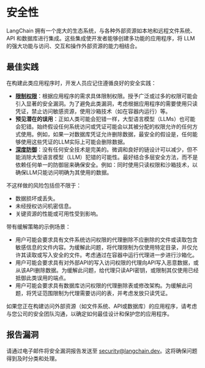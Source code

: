 # 安全性

LangChain 拥有一个庞大的生态系统，与各种外部资源如本地和远程文件系统、API 和数据库进行集成。这些集成使开发者能够创建多功能的应用程序，将 LLM 的强大功能与访问、交互和操作外部资源的能力相结合。

## 最佳实践

在构建此类应用程序时，开发人员应记住遵循良好的安全实践：

* [**限制权限**](https://en.wikipedia.org/wiki/Principle_of_least_privilege)：根据应用程序的需求具体限制权限。授予广泛或过多的权限可能会引入显著的安全漏洞。为了避免此类漏洞，考虑根据应用程序的需要使用只读凭证，禁止访问敏感资源，使用沙箱技术（如在容器内运行）等。
* **预见潜在的误用**：正如人类可能会犯错一样，大型语言模型（LLMs）也可能会犯错。始终假设任何系统访问或凭证可能会以其被分配的权限允许的任何方式使用。例如，如果一对数据库凭证允许删除数据，最安全的假设是，任何能够使用这些凭证的LLM实际上可能会删除数据。
* [**深度防御**](https://en.wikipedia.org/wiki/Defense_in_depth_(computing))：没有任何安全技术是完美的。微调和良好的链设计可以减少，但不能消除大型语言模型（LLM）犯错的可能性。最好结合多层安全方法，而不是依赖任何单一的防御层来确保安全。例如：同时使用只读权限和沙箱技术，以确保LLM只能访问明确为其使用的数据。

不这样做的风险包括但不限于：
* 数据损坏或丢失。
* 未经授权访问机密信息。
* 关键资源的性能或可用性受到影响。

带有缓解策略的示例场景：

* 用户可能会要求具有文件系统访问权限的代理删除不应删除的文件或读取包含敏感信息的文件内容。为缓解此问题，将代理限制为仅使用特定目录，并仅允许其读取或写入安全的文件。考虑通过在容器中运行代理进一步进行沙箱化。
* 用户可能会要求具有对外部API的写入访问权限的代理向API写入恶意数据，或从该API删除数据。为缓解此问题，给代理只读API密钥，或限制其仅使用已经抵御此类误用的端点。
* 用户可能会要求具有数据库访问权限的代理删除表或修改架构。为缓解此问题，将凭证范围限制为代理需要访问的表，并考虑发放只读凭证。

如果您正在构建访问外部资源（如文件系统、API或数据库）的应用程序，请考虑与您公司的安全团队沟通，以确定如何最佳设计和保护您的应用程序。

## 报告漏洞

请通过电子邮件将安全漏洞报告发送至 security@langchain.dev。这将确保问题得到及时分类和处理。